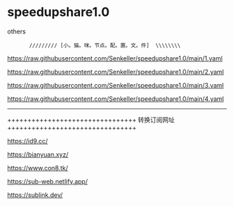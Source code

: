 # speedupshare1.0
others

           ///////// [小。猫。咪。节点。配。置。文。件]  \\\\\\\\
           
           
https://raw.githubusercontent.com/Senkeller/speedupshare1.0/main/1.yaml

https://raw.githubusercontent.com/Senkeller/speedupshare1.0/main/2.yaml

https://raw.githubusercontent.com/Senkeller/speedupshare1.0/main/3.yaml

https://raw.githubusercontent.com/Senkeller/speedupshare1.0/main/4.yaml






































_________________________________________________________________________________________________________________________________________________________________________________
++++++++++++++++++++++++++++++++
转换订阅网址                   
++++++++++++++++++++++++++++++++

https://id9.cc/

https://bianyuan.xyz/

https://www.con8.tk/

https://sub-web.netlify.app/

https://sublink.dev/
